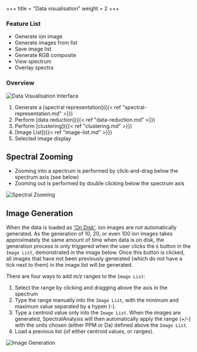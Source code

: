 +++
title = "Data visualisation"
weight = 2
+++

### Feature List
* Generate ion image
* Generate images from list
* Save image list
* Generate RGB composite
* View spectrum
* Overlay spectra

### Overview

![Data Visualisation Interface](/images/SpectralAnalysis-interface-labelled.png)

1. Generate a [spectral representation]({{< ref "spectral-representation.md" >}})
2. Perform [data reduction]({{< ref "data-reduction.md" >}})
3. Perform [clustering]({{< ref "clustering.md" >}})
4. [Image List]({{< ref "image-list.md" >}})
5. Selected image display

## Spectral Zooming
* Zooming into a spectrum is performed by click-and-drag below the spectrum axis (see below)
* Zooming out is performed by double clicking below the spectrum axis

![Spectral Zooming](/images/SpectralAnalysis-interface-zooming.gif)

## Image Generation
When the data is loaded as ['On Disk'](/basic-usage/load-data/data-representation), ion images are not automatically generated. As the generation of 10, 20, or even 100 ion images takes approximately the same amount of time when data is on disk, the generation process is only triggered when the user clicks the `G` button in the `Image List`, demonstrated in the image below. Once this button is clicked, all images that have not been previously generated (which do not have a tick next to them) in the image list will be generated.

There are four ways to add _m/z_ ranges to the `Image List`:

1. Select the range by clicking and dragging above the axis in the spectrum
2. Type the range manually into the `Image List`, with the minimum and maximum value separated by a hypen (-).
3. Type a centroid value only into the `Image List`. When the images are generated, SpectralAnalysis will then automatically apply the range (+/-) with the units chosen (either PPM or Da) defined above the `Image List`.
4. Load a previous list (of either centroid values, or ranges).

![Image Generation](/images/SpectralAnalysis-interface-imageGeneration.gif)
